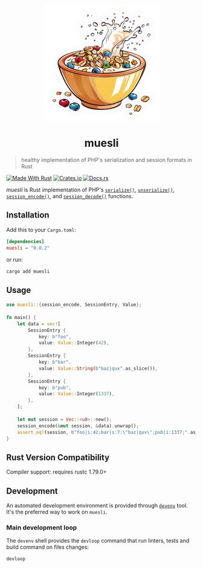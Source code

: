 <p align="center">
  <img src="./muesli-logo.png" alt="a lively bowl of muesli" />
</p>
<h1 align="center">muesli</h1>

> healthy implementation of PHP's serialization and session formats in Rust

[![Made With Rust][made-with-rust]][rust]
[![Crates.io][badge-crates.io]][muesli-crates.io]
[![Docs.rs][badge-docs.rs]][muesli-docs.rs]

*muesli* is Rust implementation of PHP's [`serialize()`][php-serialize], [`unserialize()`][php-unserialize],
[`session_encode()`][php-session-encode], and [`session_decode()`][php-session-decode] functions.

## Installation

Add this to your `Cargo.toml`:

```toml
[dependencies]
muesli = "0.0.2"
```

or run:

```bash
cargo add muesli
```

## Usage

```rust
use muesli::{session_encode, SessionEntry, Value};

fn main() {
    let data = vec![
        SessionEntry {
            key: b"foo",
            value: Value::Integer(42),
        },
        SessionEntry {
            key: b"bar",
            value: Value::String(b"baz|qux".as_slice()),
        },
        SessionEntry {
            key: b"pub",
            value: Value::Integer(1337),
        },
    ];

    let mut session = Vec::<u8>::new();
    session_encode(&mut session, &data).unwrap();
    assert_eq!(session, b"foo|i:42;bar|s:7:\"baz|qux\";pub|i:1337;".as_slice());
}
```

## Rust Version Compatibility

Compiler support: requires rustc 1.79.0+

## Development

An automated development environment is provided through [`devenv`](https://devenv.sh) tool. It's the preferred
way to work on `muesli`.

### Main development loop

The `devenv` shell provides the `devloop` command that run linters, tests and build command on files changes:

```shell
devloop
```

[rust]: https://www.rust-lang.org/
[php-serialize]: https://www.php.net/manual/en/function.serialize.php
[php-unserialize]: https://www.php.net/manual/en/function.unserialize.php
[php-session-encode]: https://www.php.net/manual/en/function.session-encode.php
[php-session-decode]: https://www.php.net/manual/en/function.session-decode.php
[made-with-rust]: https://img.shields.io/badge/rust-1.79.0-f04041?style=for-the-badge&labelColor=c0282d&logo=rust 'Made With Rust'
[badge-crates.io]: https://img.shields.io/badge/crates.io-v0.0.2-orange.svg?style=for-the-badge 'View on crates.rs'
[muesli-crates.io]: https://crates.io/crates/muesli
[badge-docs.rs]: https://img.shields.io/badge/docs.rs-muesli-66c2a5?style=for-the-badge&labelColor=555555&logo=docs.rs 'Read doc on docs.rs'
[muesli-docs.rs]: https://docs.rs/muesli
